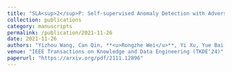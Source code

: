 ```yaml
---
title: "SLA<sup>2</sup>P: Self-supervised Anomaly Detection with Adversarial Perturbation."
collection: publications
category: manuscripts
permalink: /publication/2021-11-26
date: 2021-11-26
authors: "Yizhou Wang, Can Qin, **<u>Rongzhe Wei</u>**, Yi Xu, Yue Bai, Yun Fu."
venue: "IEEE Transactions on Knowledge and Data Engineering (TKDE'24)"
paperurl: "https://arxiv.org/pdf/2111.12896"
---
```

